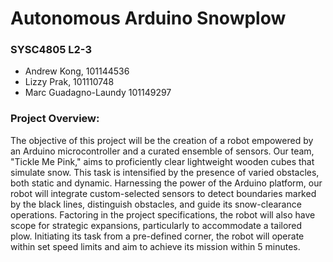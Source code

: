 # Autonomous Arduino Snowplow 
### SYSC4805 L2-3
- Andrew Kong, 101144536
- Lizzy Prak, 101110748
- Marc Guadagno-Laundy 101149297

### Project Overview: 
The objective of this project will be the creation of a robot empowered by an Arduino microcontroller and a curated ensemble of sensors. Our team, "Tickle Me Pink," aims to proficiently clear lightweight wooden cubes that simulate snow. This task is intensified by the presence of varied obstacles, both static and dynamic. Harnessing the power of the Arduino platform, our robot will integrate custom-selected sensors to detect boundaries marked by the black lines, distinguish obstacles, and guide its snow-clearance operations. Factoring in the project specifications, the robot will also have scope for strategic expansions, particularly to accommodate a tailored plow. Initiating its task from a pre-defined corner, the robot will operate within set speed limits and aim to achieve its mission within 5 minutes.


